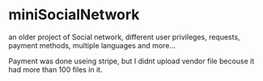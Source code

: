 # miniSocialNetwork
an older project of Social network, different user privileges, requests, payment methods, multiple languages and more...


Payment was done useing stripe, but I didnt upload vendor file becouse it had more than 100 files in it.
